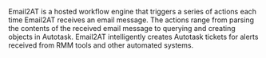 Email2AT is a hosted workflow engine that triggers a series of actions each time Email2AT receives an email message. The actions range from parsing the contents of the received email message to querying and creating objects in Autotask. Email2AT intelligently creates Autotask tickets for alerts received from RMM tools and other automated systems.
